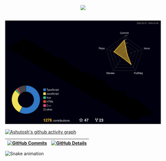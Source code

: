 
 <div align="center" >
<img src="https://github-profile-trophy.vercel.app/?username=pepz1n&row=1&column=6&theme=dracula&margin-w=15&margin-h=15"/>
  </div>
  <br />

  ![Status](./profile-3d-contrib/profile-night-rainbow.svg)





  [![Ashutosh's github activity graph](https://github-readme-activity-graph.cyclic.app/graph?username=pepz1n&bg_color=red&color=bd93f9&line=bd93f9&point=f1f5f9&area=true&hide_border=true)](https://github.com/ashutosh00710/github-readme-activity-graph)

 | [![GitHub Commits](http://github-profile-summary-cards.vercel.app/api/cards/productive-time?username=pepz1n&theme=dracula&utcOffset=-3)](https://github.com/vn7n24fzkq/github-profile-summary-cards) | [![GitHub Details](http://github-profile-summary-cards.vercel.app/api/cards/profile-details?username=pepz1n&theme=dracula)](https://github.com/vn7n24fzkq/github-profile-summary-cards) |
 | ----------- | ----------- |










   ![Snake animation](https://github.com/pepz1n/pepz1n/blob/output/github-contribution-grid-snake.svg)

















<!--  <div style="">

   <div align='center'>
<a height="150em" href="http://www.github.com/pepz1n">
  <img src="https://github-readme-streak-stats.herokuapp.com/?user=pepz1n&stroke=2ea043&background=171717&ring=3382ed&fire=3382ed&currStreakNum=0bd967&currStreakLabel=3382ed&sideNums=0bd967&sideLabels=3382ed&dates=0bd967&hide_border=true" /></a>
</div>

 </div> -->
